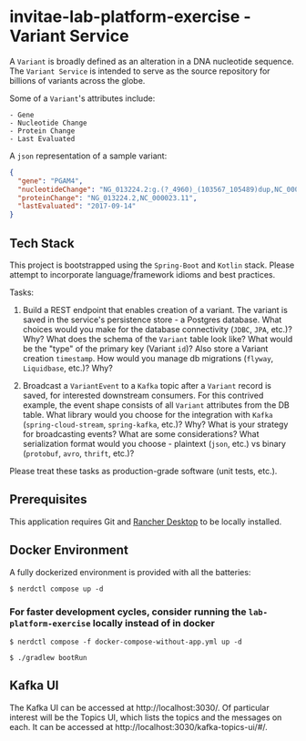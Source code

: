# invitae-lab-platform-exercise - Variant Service

A `Variant` is broadly defined as an alteration in a DNA nucleotide sequence. The `Variant Service` is intended to serve
as the source repository for billions of variants across the globe.

Some of a `Variant`'s attributes include:

```
- Gene	
- Nucleotide Change	
- Protein Change	
- Last Evaluated
```

A `json` representation of a sample variant:

```json
{
  "gene": "PGAM4",
  "nucleotideChange": "NG_013224.2:g.(?_4960)_(103567_105489)dup,NC_000023.11:g.(?_77910656)_(78009263_78011185)dup",
  "proteinChange": "NG_013224.2,NC_000023.11",
  "lastEvaluated": "2017-09-14"
}
```

## Tech Stack

This project is bootstrapped using the `Spring-Boot` and `Kotlin` stack. Please attempt to incorporate
language/framework idioms and best practices.

Tasks:

1. Build a REST endpoint that enables creation of a variant. The variant is saved in the service's persistence store - a
   Postgres database. What choices would you make for the database connectivity (`JDBC`, `JPA`, etc.)? Why? What does the
   schema of the `Variant` table look like? What would be the "type" of the primary key (Variant `id`)? Also store a
   Variant creation `timestamp`. How would you manage db migrations (`flyway`, `Liquidbase`, etc.)? Why? 

2. Broadcast a `VariantEvent` to a `Kafka` topic after a `Variant` record is saved, for interested downstream consumers.
   For this contrived example, the event shape consists of all `Variant` attributes from the DB table. What library
   would you choose for the integration with `Kafka` (`spring-cloud-stream`, `spring-kafka`, etc.)? Why? What is your
   strategy for broadcasting events? What are some considerations? What serialization format would you choose -
   plaintext (`json`, etc.) vs binary (`protobuf`, `avro`, `thrift`, etc.)?

Please treat these tasks as production-grade software (unit tests, etc.).

## Prerequisites
This application requires Git and [Rancher Desktop](https://docs.rancherdesktop.io/getting-started/installation/) to be locally installed.

## Docker Environment

A fully dockerized environment is provided with all the batteries:

```shell
$ nerdctl compose up -d
```

### For faster development cycles, consider running the `lab-platform-exercise` locally instead of in docker

```shell
$ nerdctl compose -f docker-compose-without-app.yml up -d
```
`$ ./gradlew bootRun`

## Kafka UI

The Kafka UI can be accessed at http://localhost:3030/. Of particular interest will be the Topics UI, which lists the
topics and the messages on each. It can be accessed at http://localhost:3030/kafka-topics-ui/#/.
